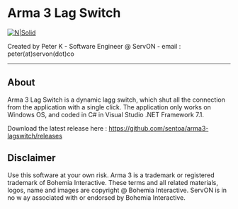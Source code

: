 # Arma 3 Lag Switch
[![N|Solid](http://servon.eu/images/logo.png)](http://servon.eu)

Created by Peter K - Software Engineer @ ServON - email : peter(at)servon(dot)co

---
About
----
Arma 3 Lag Switch is a dynamic lagg switch, which shut all the connection from the application with a single click.
The application only works on Windows OS, and coded in C# in Visual Studio .NET Framework 7.1.

Download the latest release here : 
https://github.com/sentoa/arma3-lagswitch/releases

Disclaimer
----
Use this software at your own risk.
Arma 3 is a trademark or registered trademark of Bohemia Interactive. These terms and all related materials, logos, name and images are copyright @ Bohemia Interactive. ServON is in no w ay associated with or endorsed by Bohemia Interactive.
